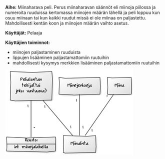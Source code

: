 **Aihe:** Miinaharava peli. Perus miinaharavan säännöt eli miinoja piilossa ja numeroita ruuduissa kertomassa miinojen määrän lähellä ja peli loppuu kun osuu miinaan tai kun kaikki ruudut missä ei ole miinaa on paljastettu. Mahdollisesti kentän koon ja miinojen määrän vaihto asetus. 

**Käyttäjät:** Pelaaja

**Käyttäjien toiminnot:**
- miinojen paljastaminen ruuduista
- lippujen lisääminen paljastamattomiin ruutuihin
- mahdollisesti kysymys merkkien lisääminen paljastamattomiin ruutuihin


![Määrittelyvaiheen luokkakaavio](alustavaluokkakaavio.png)